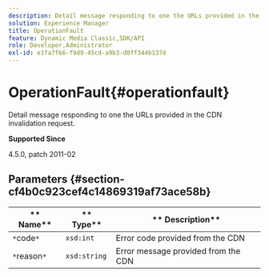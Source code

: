 ```yaml
---
description: Detail message responding to one the URLs provided in the CDN invalidation request.
solution: Experience Manager
title: OperationFault
feature: Dynamic Media Classic,SDK/API
role: Developer,Administrator
exl-id: e1fa7f66-f9d9-45cd-a9b3-d0ff344b137d
---
```

# OperationFault{#operationfault}

Detail message responding to one the URLs provided in the CDN invalidation request.

 **Supported Since**

4.5.0, patch 2011-02

## Parameters {#section-cf4b0c923cef4c14869319af73ace58b}

|  ** Name** | ** Type** | ** Description** |
|---|---|---|
|  `*`code`*`  | `xsd:int`  | Error code provided from the CDN  |
|  `*`reason`*`  | `xsd:string`  | Error message provided from the CDN  |
